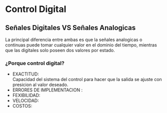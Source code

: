 # Control Digital



## Señales Digitales VS Señales Analogicas 
  La principal diferencia entre ambas es que la señales analogicas o continuas puede tomar cualquier valor en el dominio del tiempo, mientras que las digitales solo poseen dos valores por estado.

### ¿Porque control digital?

* EXACTITUD:<br> 
  Capacidad del sistema del control para hacer que la salida se ajuste con presicion al valor deseado. <br>
* ERRORES DE IMPLEMENTACION : <br>
* FEXIBILIDAD:<br>
* VELOCIDAD:<br>
* COSTOS:<br> 
 
